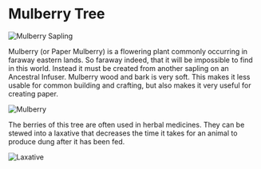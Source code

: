 # Mulberry Tree

![Mulberry Sapling](block:betterwithaddons:sapling_mulberry@0)

Mulberry (or Paper Mulberry) is a flowering plant commonly occurring in faraway eastern lands. So faraway indeed, that it will be impossible to find in this world. Instead it must be created from another sapling on an Ancestral Infuser.
Mulberry wood and bark is very soft. This makes it less usable for common building and crafting, but also makes it very useful for creating paper.

![Mulberry](item:betterwithaddons:food_mulberry@0)

The berries of this tree are often used in herbal medicines. They can be stewed into a laxative that decreases the time it takes for an animal to produce dung after it has been fed.

![Laxative](item:betterwithaddons:laxative@0)
